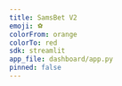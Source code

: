 ```yaml
---
title: SamsBet V2
emoji: ⚽
colorFrom: orange
colorTo: red
sdk: streamlit
app_file: dashboard/app.py
pinned: false
---
```

